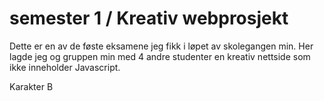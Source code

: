 # semester 1 / Kreativ webprosjekt

Dette er en av de føste eksamene jeg fikk i løpet av skolegangen min. 
Her lagde jeg og gruppen min med 4 andre studenter en kreativ nettside som ikke inneholder Javascript. 

Karakter B
